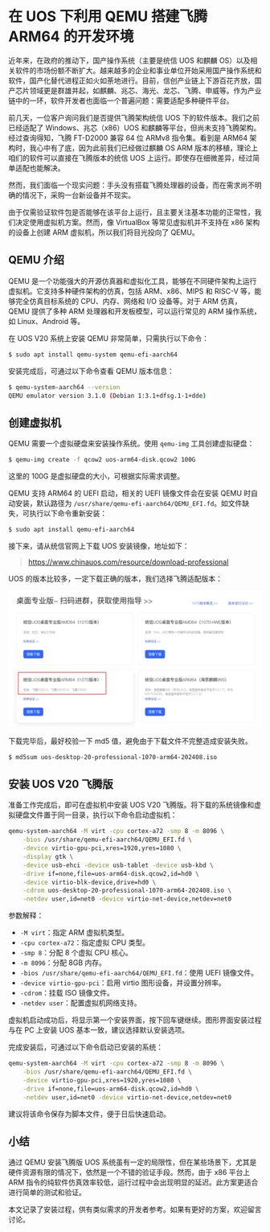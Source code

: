# 在 UOS 下利用 QEMU 搭建飞腾 ARM64 的开发环境

近年来，在政府的推动下，国产操作系统（主要是统信 UOS 和麒麟 OS）以及相关软件的市场份额不断扩大。越来越多的企业和事业单位开始采用国产操作系统和软件，国产化替代进程正如火如荼地进行。目前，信创产业链上下游百花齐放，国产芯片领域更是群雄并起，如麒麟、兆芯、海光、龙芯、飞腾、申威等。作为产业链中的一环，软件开发者也面临一个普遍问题：需要适配多种硬件平台。

前几天，一位客户询问我们是否提供飞腾架构统信 UOS 下的软件版本。我们之前已经适配了 Windows、兆芯（x86）UOS 和麒麟等平台，但尚未支持飞腾架构。经过查询得知，飞腾 FT-D2000 兼容 64 位 ARMv8 指令集。看到是 ARM64 架构时，我心中有了底，因为此前我们已经做过麒麟 OS ARM 版本的移植，理论上咱们的软件可以直接在飞腾版本的统信 UOS 上运行。即使存在细微差异，经过简单适配也能解决。

然而，我们面临一个现实问题：手头没有搭载飞腾处理器的设备，而在需求尚不明确的情况下，采购一台新设备并不现实。

由于仅需验证软件包是否能够在该平台上运行，且主要关注基本功能的正常性，我们决定使用虚拟机方案。然而，像 VirtualBox 等常见虚拟机并不支持在 x86 架构的设备上创建 ARM 虚拟机，所以我们将目光投向了 QEMU。

## QEMU 介绍

QEMU 是一个功能强大的开源仿真器和虚拟化工具，能够在不同硬件架构上运行虚拟机。它支持多种硬件架构的仿真，包括 ARM、x86、MIPS 和 RISC-V 等，能够完全仿真目标系统的 CPU、内存、网络和 I/O 设备等。对于 ARM 仿真，QEMU 提供了多种 ARM 处理器和开发板模型，可以运行常见的 ARM 操作系统，如 Linux、Android 等。

在 UOS V20 系统上安装 QEMU 非常简单，只需执行以下命令：

```bash
$ sudo apt install qemu-system qemu-efi-aarch64
```

安装完成后，可通过以下命令查看 QEMU 版本信息：

```bash
$ qemu-system-aarch64 --version
QEMU emulator version 3.1.0 (Debian 1:3.1+dfsg.1-1+dde)
```

## 创建虚拟机

QEMU 需要一个虚拟硬盘来安装操作系统。使用 `qemu-img` 工具创建虚拟硬盘：

```bash
$ qemu-img create -f qcow2 uos-arm64-disk.qcow2 100G
```

这里的 100G 是虚拟硬盘的大小，可根据实际需求调整。

QEMU 支持 ARM64 的 UEFI 启动，相关的 UEFI 镜像文件会在安装 QEMU 时自动安装，默认路径为 `/usr/share/qemu-efi-aarch64/QEMU_EFI.fd`。如文件缺失，可执行以下命令重新安装：

```bash
$ sudo apt install qemu-efi-aarch64
```

接下来，请从统信官网上下载 UOS 安装镜像，地址如下：

> https://www.chinauos.com/resource/download-professional

UOS 的版本比较多，一定下载正确的版本，我们选择飞腾适配版本：

![](https://raw.githubusercontent.com/mogoweb/mywritings/master/book_wechat/2024/202409/images/uos_qemu_arm_01.png)

下载完毕后，最好校验一下 md5 值，避免由于下载文件不完整造成安装失败。

```bash
$ md5sum uos-desktop-20-professional-1070-arm64-202408.iso
```

## 安装 UOS V20 飞腾版

准备工作完成后，即可在虚拟机中安装 UOS V20 飞腾版。将下载的系统镜像和虚拟硬盘文件置于同一目录，执行以下命令启动虚拟机：

```bash
qemu-system-aarch64 -M virt -cpu cortex-a72 -smp 8 -m 8096 \
    -bios /usr/share/qemu-efi-aarch64/QEMU_EFI.fd \
    -device virtio-gpu-pci,xres=1920,yres=1080 \
    -display gtk \
    -device usb-ehci -device usb-tablet -device usb-kbd \
    -drive if=none,file=uos-arm64-disk.qcow2,id=hd0 \
    -device virtio-blk-device,drive=hd0 \
    -cdrom uos-desktop-20-professional-1070-arm64-202408.iso \
    -netdev user,id=net0 -device virtio-net-device,netdev=net0
```

参数解释：
- `-M virt`：指定 ARM 虚拟机类型。
- `-cpu cortex-a72`：指定虚拟 CPU 类型。
- `-smp 8`：分配 8 个虚拟 CPU 核心。
- `-m 8096`：分配 8GB 内存。
- `-bios /usr/share/qemu-efi-aarch64/QEMU_EFI.fd`：使用 UEFI 镜像文件。
- `-device virtio-gpu-pci`：启用 virtio 图形设备，并设置分辨率。
- `-cdrom`：挂载 ISO 镜像文件。
- `-netdev user`：配置虚拟机网络支持。

虚拟机启动成功后，将显示第一个安装界面，按下回车键继续。图形界面安装过程与在 PC 上安装 UOS 基本一致，建议选择默认安装选项。

完成安装后，可通过以下命令启动已安装的系统：

```bash
qemu-system-aarch64 -M virt -cpu cortex-a72 -smp 8 -m 8096 \
    -bios /usr/share/qemu-efi-aarch64/QEMU_EFI.fd \
    -device virtio-gpu-pci,xres=1920,yres=1080 \
    -drive if=none,file=uos-arm64-disk.qcow2,id=hd0 \
    -netdev user,id=net0 -device virtio-net-device,netdev=net0
```

建议将该命令保存为脚本文件，便于日后快速启动。

## 小结

通过 QEMU 安装飞腾版 UOS 系统虽有一定的局限性，但在某些场景下，尤其是硬件资源有限的情况下，依然是一个不错的验证手段。然而，由于 x86 平台上 ARM 指令的纯软件仿真效率较低，运行过程中会出现明显的延迟。此方案更适合进行简单的测试和验证。

本文记录了安装过程，供有类似需求的开发者参考。如果有更好的方案，欢迎留言讨论。
